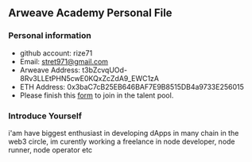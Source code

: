 ## Arweave Academy Personal File

### Personal information

- github account: rize71
- Email: stret971@gmail.com
- Arweave Address: t3bZcvqUOd-8Rv3LLEtPHN5cwE0KQxZcZdA9_EWC1zA
- ETH Address: 0x3baC7cB25EB646BAF7E9B8515DB4a9733E256015
- Please finish this [form](https://docs.google.com/forms/d/e/1FAIpQLSfWA5fIIcBgmRppm3jNz5vmf9Mai_QMVil-2pO4r7YKn_Zhtw/viewform?usp=sf_link) to join in the talent pool.

### Introduce Yourself

i'am have biggest enthusiast in developing dApps in many chain in the web3 circle, im curently working a freelance in node developer, node runner, node operator etc
